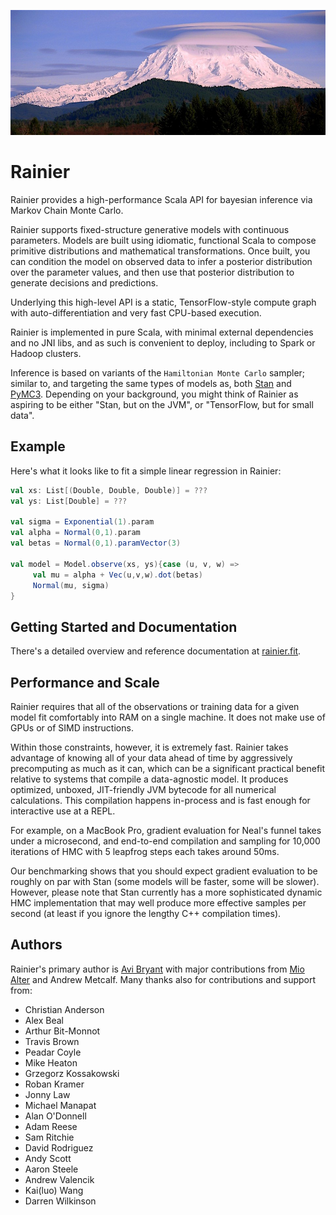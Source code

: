 ![Mt. Rainier with lenticular clouds (credit: US National Park Service)](rainier.jpg)

# Rainier

Rainier provides a high-performance Scala API for bayesian inference via Markov Chain Monte Carlo.

Rainier supports fixed-structure generative models with continuous parameters. Models are built using idiomatic, functional Scala to compose primitive distributions and mathematical transformations. Once built, you can condition the model on observed data to infer a posterior distribution over the parameter values, and then use that posterior distribution to generate decisions and predictions.

Underlying this high-level API is a static, TensorFlow-style compute graph with auto-differentiation and very fast CPU-based execution.

Rainier is implemented in pure Scala, with minimal external dependencies and no JNI libs, and as such is convenient to deploy, including to Spark or Hadoop clusters.

Inference is based on variants of the `Hamiltonian Monte Carlo` sampler; similar to, and targeting the same types of models as, both [Stan](http://mc-stan.org/) and [PyMC3](https://github.com/pymc-devs/pymc3). Depending on your background, you might think of Rainier as aspiring to be either "Stan, but on the JVM", or "TensorFlow, but for small data".

## Example

Here's what it looks like to fit a simple linear regression in Rainier:

```scala
val xs: List[(Double, Double, Double)] = ???
val ys: List[Double] = ???

val sigma = Exponential(1).param
val alpha = Normal(0,1).param
val betas = Normal(0,1).paramVector(3)

val model = Model.observe(xs, ys){case (u, v, w) => 
     val mu = alpha + Vec(u,v,w).dot(betas)
     Normal(mu, sigma)
}
```

## Getting Started and Documentation

There's a detailed overview and reference documentation at [rainier.fit](https://rainier.fit/docs/intro).

## Performance and Scale

Rainier requires that all of the observations or training data for a given model fit comfortably into RAM on a single machine. It does not make use of GPUs or of SIMD instructions.

Within those constraints, however, it is extremely fast. Rainier takes advantage of knowing all of your data ahead of time by aggressively precomputing as much as it can, which can be a significant practical benefit relative to systems that compile a data-agnostic model. It produces optimized, unboxed, JIT-friendly JVM bytecode for all numerical calculations. This compilation happens in-process and is fast enough for interactive use at a REPL.

For example, on a MacBook Pro, gradient evaluation for Neal's funnel takes under a microsecond, and end-to-end compilation and sampling for 10,000 iterations of HMC with 5 leapfrog steps each takes around 50ms.

Our benchmarking shows that you should expect gradient evaluation to be roughly on par with Stan (some models will be faster, some will be slower). However, please note that Stan currently has a more sophisticated dynamic HMC implementation that may well produce more effective samples per second (at least if you ignore the lengthy C++ compilation times).

## Authors

Rainier's primary author is [Avi Bryant](http://twitter.com/avibryant) with major contributions from [Mio Alter](https://twitter.com/mioalter) and Andrew Metcalf. Many thanks also for contributions and support from:
 * Christian Anderson
 * Alex Beal
 * Arthur Bit-Monnot
 * Travis Brown
 * Peadar Coyle
 * Mike Heaton
 * Grzegorz Kossakowski
 * Roban Kramer
 * Jonny Law
 * Michael Manapat
 * Alan O'Donnell
 * Adam Reese
 * Sam Ritchie
 * David Rodriguez
 * Andy Scott
 * Aaron Steele
 * Andrew Valencik
 * Kai(luo) Wang
 * Darren Wilkinson
